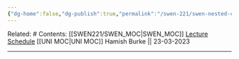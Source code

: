 ```yaml
---
{"dg-home":false,"dg-publish":true,"permalink":"/swen-221/swen-nested-classes/","dgPassFrontmatter":true}
---
```


Related: #
Contents: [[SWEN221/SWEN_MOC\|SWEN_MOC]]
[Lecture Schedule](https://ecs.wgtn.ac.nz/Courses/SWEN221_2023T1/LectureSchedule)
[[UNI MOC\|UNI MOC]]
Hamish Burke || 23-03-2023
***
